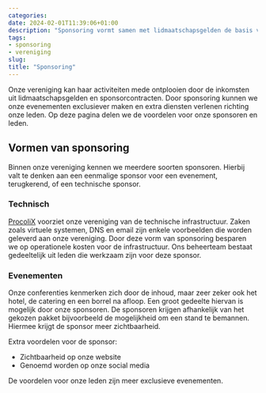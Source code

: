 ```yaml
---
categories:
date: 2024-02-01T11:39:06+01:00
description: "Sponsoring vormt samen met lidmaatschapsgelden de basis voor onze inkomsten. Op deze pagina beschrijven we welke opties er zijn qua sponsoring en de voordelen voor onze sponsors."
tags:
- sponsoring
- vereniging
slug:
title: "Sponsoring"
---
```


Onze vereniging kan haar activiteiten mede ontplooien door de inkomsten uit lidmaatschapsgelden en sponsorcontracten. Door sponsoring kunnen we onze evenementen exclusiever maken en extra diensten verlenen richting onze leden. Op deze pagina delen we de voordelen voor onze sponsoren en leden.

## Vormen van sponsoring

Binnen onze vereniging kennen we meerdere soorten sponsoren. Hierbij valt te denken aan een eenmalige sponsor voor een evenement, terugkerend, of een technische sponsor.

### Technisch

[ProcoliX](https://www.procolix.com/) voorziet onze vereniging van de technische infrastructuur. Zaken zoals virtuele systemen, DNS en email zijn enkele voorbeelden die worden geleverd aan onze vereniging. Door deze vorm van sponsoring besparen we op operationele kosten voor de infrastructuur. Ons beheerteam bestaat gedeeltelijk uit leden die werkzaam zijn voor deze sponsor.

### Evenementen

Onze conferenties kenmerken zich door de inhoud, maar zeer zeker ook het hotel, de catering en een borrel na afloop. Een groot gedeelte hiervan is mogelijk door onze sponsoren. De sponsoren krijgen afhankelijk van het gekozen pakket bijvoorbeeld de mogelijkheid om een stand te bemannen. Hiermee krijgt de sponsor meer zichtbaarheid.

Extra voordelen voor de sponsor:
* Zichtbaarheid op onze website
* Genoemd worden op onze social media

De voordelen voor onze leden zijn meer exclusieve evenementen.


